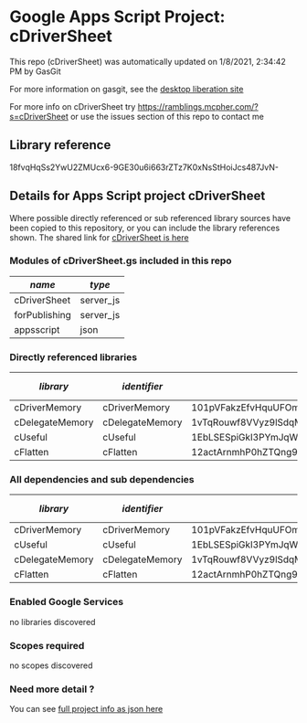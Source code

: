 # Google Apps Script Project: cDriverSheet
This repo (cDriverSheet) was automatically updated on 1/8/2021, 2:34:42 PM by GasGit

For more information on gasgit, see the [desktop liberation site](https://ramblings.mcpher.com/drive-sdk-and-github/migrategasgit/ "desktop liberation")

For more info on cDriverSheet try https://ramblings.mcpher.com/?s=cDriverSheet or use the issues section of this repo to contact me
## Library reference
18fvqHqSs2YwU2ZMUcx6-9GE30u6i663rZTz7K0xNsStHoiJcs487JvN-


## Details for Apps Script project cDriverSheet
Where possible directly referenced or sub referenced library sources have been copied to this repository, or you can include the library references shown. 
The shared link for [cDriverSheet is here](https://script.google.com/d/18fvqHqSs2YwU2ZMUcx6-9GE30u6i663rZTz7K0xNsStHoiJcs487JvN-/edit?usp=sharing "open in the GAS IDE")

### Modules of cDriverSheet.gs included in this repo
*name*|*type*
--- | --- 
cDriverSheet| server_js
forPublishing| server_js
appsscript| json
### Directly referenced libraries
*library*|*identifier*|*key*|*version*|*dev mode*|*source*|
--- | --- | --- | --- | --- | --- 
cDriverMemory| cDriverMemory|101pVFakzEfvHquUFOmZafAzfBAGSotgH56IqVcGmWNBu7J0sweklqyCB|15|no|[here](libraries/cDriverMemory "library source")
cDelegateMemory| cDelegateMemory|1vTqRouwf8VVyz9lSdqMBhfuqUM0po3GQCwfjbTlCqOKB2QjGAFbum0dL|15|no|[here](libraries/cDelegateMemory "library source")
cUseful| cUseful|1EbLSESpiGkI3PYmJqWh3-rmLkYKAtCNPi1L2YCtMgo2Ut8xMThfJ41Ex|129|no|[here](libraries/cUseful "library source")
cFlatten| cFlatten|12actArnmhP0hZTQng9Ysav1ZA3xfrkm1JA024mxDx4x4MEcPlc8Y2YDY|10|no|[here](libraries/cFlatten "library source")
### All dependencies and sub dependencies
*library*|*identifier*|*key*|*version*|*dev mode*|*source*|
--- | --- | --- | --- | --- | --- 
cDriverMemory| cDriverMemory|101pVFakzEfvHquUFOmZafAzfBAGSotgH56IqVcGmWNBu7J0sweklqyCB|15|no|[here](libraries/cDriverMemory "library source")
cUseful| cUseful|1EbLSESpiGkI3PYmJqWh3-rmLkYKAtCNPi1L2YCtMgo2Ut8xMThfJ41Ex|129|no|[here](libraries/cUseful "library source")
cDelegateMemory| cDelegateMemory|1vTqRouwf8VVyz9lSdqMBhfuqUM0po3GQCwfjbTlCqOKB2QjGAFbum0dL|15|no|[here](libraries/cDelegateMemory "library source")
cFlatten| cFlatten|12actArnmhP0hZTQng9Ysav1ZA3xfrkm1JA024mxDx4x4MEcPlc8Y2YDY|10|no|[here](libraries/cFlatten "library source")
### Enabled Google Services
no libraries discovered
### Scopes required
no scopes discovered
### Need more detail ?
You can see [full project info as json here](info.json)
